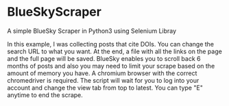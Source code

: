 # BlueSkyScraper
A simple BlueSky Scraper in Python3 using Selenium Libray

In this example, I was collecting posts that cite DOIs. You can change the search URL to what you want. At the end, a file with all the links on the page and the full page will be saved. BlueSky enables you to scroll back 6 months of posts and also you may need to limit your scrape based on the amount of memory you have. A chromium browser with the correct chromedriver is required. The script will wait for you to log into your account and change the view tab from top to latest. You can type "E" anytime to end the scrape.
